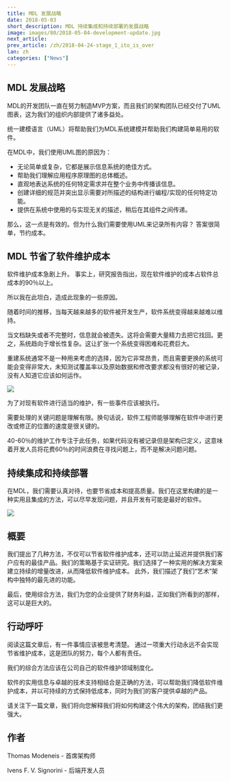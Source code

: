 ```yaml
---
title: MDL 发展战略
date: 2018-05-03
short_description: MDL 持续集成和持续部署的发展战略
image: images/80/2018-05-04-development-update.jpg
next_article:
prev_article: /zh/2018-04-24-stage_1_ito_is_over
lan: zh
categories: ["News"]
---
```


## MDL 发展战略

MDL的开发团队一直在努力制造MVP方案，而且我们的架构团队已经交付了UML图表，这为我们的组织内部提供了诸多益处。

统一建模语言（UML）将帮助我们为MDL系统建模并帮助我们构建简单易用的软件。

在MDL中，我们使用UML图的原因为：

* 无论简单或复杂，它都是展示信息系统的绝佳方式。
* 帮助我们理解应用程序原理图的总体概述。
* 直观地表达系统的任何特定需求并在整个业务中传播该信息。
* 创建详细的规范并突出显示需要对所描述的结构进行编程/实现的任何特定功能。
* 提供在系统中使用的与实现无关的描述，稍后在其组件之间传递。


那么，这一点是有效的。但为什么我们需要使用UML来记录所有内容？
答案很简单，节约成本。


## MDL 节省了软件维护成本

软件维护成本急剧上升。
事实上，研究报告指出，现在软件维护的成本占软件总成本的90％以上。

所以我在此坦白，造成此现象的一些原因。

随着时间的推移，当每天越来越多的软件被开发生产，软件系统变得越来越难以维持。

当文档缺失或者不完整时，信息就会被遗失。这将会需要大量精力去把它找回。更之，系统趋向于增长性复杂。这让扩张一个系统变得困难和花费巨大。

重建系统通常不是一种用来考虑的选择，因为它非常昂贵，而且需要更换的系统可能会变得非常大，未知测试覆盖率以及原始数据和修改要求都没有很好的被记录，没有人知道它应该如何运作。

![](/images/uml/costs_evidence1.png)

为了对现有软件进行适当的维护，有一些事件应该被执行。

需要处理的关键问题是理解有限。换句话说，软件工程师能够理解在软件中进行更改或修正的位置的速度是很关键的。

40-60％的维护工作专注于此任务，如果代码没有被记录但是架构已定义，这意味着开发人员将花费60％的时间浪费在寻找问题上，而不是解决问题问题。

## 持续集成和持续部署

在MDL，我们需要认真对待，也要节省成本和提高质量。我们在这里构建的是一种实用且集成的方法，可以尽早发现问题，并且开发有可能是最好的软件。

![](/images/uml/uml-technology-environment.jpg)


## 概要

我们提出了几种方法，不仅可以节省软件维护成本，还可以防止延迟并提供我们客户应有的最佳产品。我们的策略基于实证研究。我们选择了一种实用的解决方案来建立持续的增量改进，从而降低软件维护成本。
此外，我们描述了我们“艺术”架构中独特的最先进的功能。

最后，使用综合方法，我们为您的企业提供了财务利益，正如我们所看到的那样，这可以是巨大的。

## 行动呼吁

阅读这篇文章后，有一件事情应该被思考清楚。
通过一项重大行动永远不会实现节省维护成本，这是团队的努力，每个人都有责任。

我们的综合方法应该在公司自己的软件维护领域制度化。

软件的实用信息与卓越的技术支持相结合是正确的方法，可以帮助我们降低软件维护成本，并以可持续的方式保持低成本，同时为我们的客户提供卓越的产品。

请关注下一篇文章，我们将向您解释我们将如何构建这个伟大的架构，团结我们更强大。


## 作者

Thomas Modeneis - 首席架构师

Ivens F. V. Signorini - 后端开发人员
